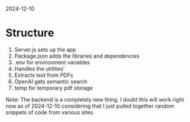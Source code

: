 2024-12-10

# Structure

1. Server.js sets up the app
2. Package.json adds the libraries and dependencies
3. .env for environment variables
4. Handles the utilities'
5. Extracts text from PDFs
6. OpenAI gets semantic search
7. temp for temporary pdf storage

Note: The backend is a completely new thing. I doubt this will work right now as of 2024-12-10 considering that I just pulled together random snippets of code from various sites.